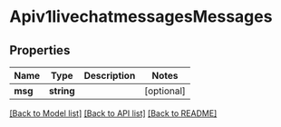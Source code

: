 # Apiv1livechatmessagesMessages

## Properties
Name | Type | Description | Notes
------------ | ------------- | ------------- | -------------
**msg** | **string** |  | [optional] 

[[Back to Model list]](../../README.md#documentation-for-models) [[Back to API list]](../../README.md#documentation-for-api-endpoints) [[Back to README]](../../README.md)

